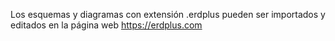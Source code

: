 Los esquemas y diagramas con extensión .erdplus pueden ser importados y editados en la página web https://erdplus.com